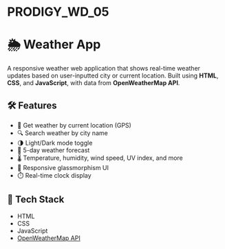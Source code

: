 # PRODIGY_WD_05
# 🌦️ Weather App

A responsive weather web application that shows real-time weather updates based on user-inputted city or current location. Built using **HTML**, **CSS**, and **JavaScript**, with data from **OpenWeatherMap API**.


## 🛠️ Features

- 📍 Get weather by current location (GPS)
- 🔍 Search weather by city name
- 🌗 Light/Dark mode toggle
- 📅 5-day weather forecast
- 🌡️ Temperature, humidity, wind speed, UV index, and more
- 🎯 Responsive glassmorphism UI
- ⏱️ Real-time clock display

## 🧰 Tech Stack

- HTML  
- CSS  
- JavaScript  
- [OpenWeatherMap API](https://openweathermap.org/api)
